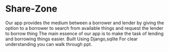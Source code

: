 # Share-Zone
 Our app provides the medium between a borrower and lender by giving the option to a borrower to search from available things and request the lender to borrow thing
 The main essence of our app is to make the task of lending and borrowing things easier. 
 Built Using Django,sqlite
For clear understanding you can walk through ppt.
